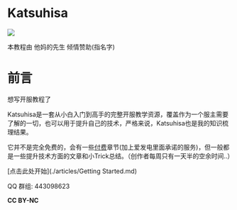 # Katsuhisa
![](https://i.loli.net/2020/11/07/gYbscQqvy47SuPi.png)

本教程由 他妈的先生 倾情赞助(指名字)

# 前言

想写开服教程了  

Katsuhisa是一套从小白入门到高手的完整开服教学资源，覆盖作为一个服主需要了解的一切，也可以用于提升自己的技术，严格来说，Katsuhisa也是我的知识梳理结果。  

它并不是完全免费的，会有一些[付费](https://afdian.net/@omgib67)章节(加上爱发电里面承诺的服务)，但一般都是一些提升技术方面的文章和小Trick总结。（创作者每周只有一天半的空余时间..）  

[点击此处开始](./articles/Getting Started.md)

QQ 群组: 443098623

**CC BY-NC**